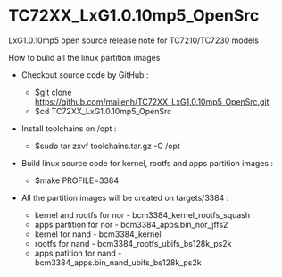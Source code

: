 # TC72XX_LxG1.0.10mp5_OpenSrc
LxG1.0.10mp5 open source release note for TC7210/TC7230 models

How to bulid all the linux partition images

* Checkout source code by GitHub :
	* $git clone https://github.com/mailenh/TC72XX_LxG1.0.10mp5_OpenSrc.git
	* $cd TC72XX_LxG1.0.10mp5_OpenSrc

* Install toolchains on /opt :
	* $sudo tar zxvf toolchains.tar.gz -C /opt

* Build linux source code for kernel, rootfs and apps partition images :
	* $make PROFILE=3384
	
* All the partition images will be created on targets/3384 :
	* kernel and rootfs for nor - bcm3384_kernel_rootfs_squash
	* apps partition for nor    - bcm3384_apps.bin_nor_jffs2
	* kernel for nand           - bcm3384_kernel
	* rootfs for nand           - bcm3384_rootfs_ubifs_bs128k_ps2k
	* apps patition for nand    - bcm3384_apps.bin_nand_ubifs_bs128k_ps2k
